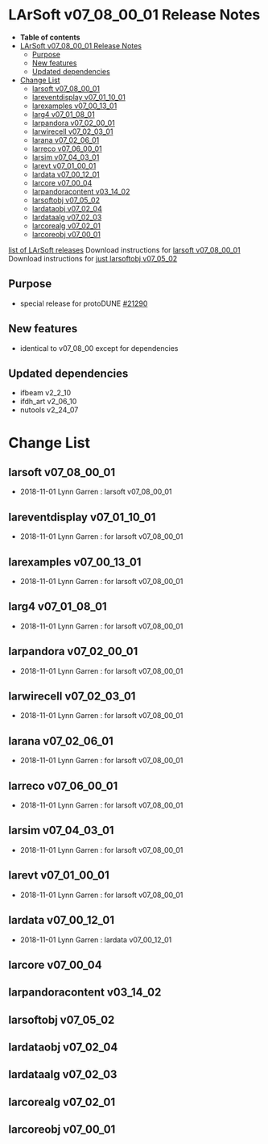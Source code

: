 LArSoft v07_08_00_01 Release Notes
=============================================================================

-   **Table of contents**
-   [LArSoft v07_08_00_01 Release Notes](#LArSoft-v07_08_00_01-Release-Notes)
    -   [Purpose](#Purpose)
    -   [New features](#New-features)
    -   [Updated dependencies](#Updated-dependencies)
-   [Change List](#Change-List)
    -   [larsoft v07_08_00_01](#larsoft-v07_08_00_01)
    -   [lareventdisplay v07_01_10_01](#lareventdisplay-v07_01_10_01)
    -   [larexamples v07_00_13_01](#larexamples-v07_00_13_01)
    -   [larg4 v07_01_08_01](#larg4-v07_01_08_01)
    -   [larpandora v07_02_00_01](#larpandora-v07_02_00_01)
    -   [larwirecell v07_02_03_01](#larwirecell-v07_02_03_01)
    -   [larana v07_02_06_01](#larana-v07_02_06_01)
    -   [larreco v07_06_00_01](#larreco-v07_06_00_01)
    -   [larsim v07_04_03_01](#larsim-v07_04_03_01)
    -   [larevt v07_01_00_01](#larevt-v07_01_00_01)
    -   [lardata v07_00_12_01](#lardata-v07_00_12_01)
    -   [larcore v07_00_04](#larcore-v07_00_04)
    -   [larpandoracontent v03_14_02](#larpandoracontent-v03_14_02)
    -   [larsoftobj v07_05_02](#larsoftobj-v07_05_02)
    -   [lardataobj v07_02_04](#lardataobj-v07_02_04)
    -   [lardataalg v07_02_03](#lardataalg-v07_02_03)
    -   [larcorealg v07_02_01](#larcorealg-v07_02_01)
    -   [larcoreobj v07_00_01](#larcoreobj-v07_00_01)

[list of LArSoft releases](LArSoft_release_list)
Download instructions for [larsoft v07_08_00_01](http://scisoft.fnal.gov/scisoft/bundles/larsoft/v07_08_00_01/larsoft-v07_08_00_01.html)
Download instructions for [just larsoftobj v07_05_02](http://scisoft.fnal.gov/scisoft/bundles/larsoftobj/v07_05_02/larsoftobj-v07_05_02.html)

Purpose
--------------------

-   special release for protoDUNE [\#21290](/redmine/issues/21290 "Support: Request to tag special release v07_08_00_01 (Closed)")

New features
------------------------------

-   identical to v07_08_00 except for dependencies

Updated dependencies
----------------------------------------------

-   ifbeam v2_2_10
-   ifdh_art v2_06_10
-   nutools v2_24_07

Change List
============================

larsoft v07_08_00_01
-------------------------------------------------

-   2018-11-01 Lynn Garren : larsoft v07_08_00_01

lareventdisplay v07_01_10_01
-----------------------------------------------------------------

-   2018-11-01 Lynn Garren : for larsoft v07_08_00_01

larexamples v07_00_13_01
---------------------------------------------------------

-   2018-11-01 Lynn Garren : for larsoft v07_08_00_01

larg4 v07_01_08_01
---------------------------------------------

-   2018-11-01 Lynn Garren : for larsoft v07_08_00_01

larpandora v07_02_00_01
-------------------------------------------------------

-   2018-11-01 Lynn Garren : for larsoft v07_08_00_01

larwirecell v07_02_03_01
---------------------------------------------------------

-   2018-11-01 Lynn Garren : for larsoft v07_08_00_01

larana v07_02_06_01
-----------------------------------------------

-   2018-11-01 Lynn Garren : for larsoft v07_08_00_01

larreco v07_06_00_01
-------------------------------------------------

-   2018-11-01 Lynn Garren : for larsoft v07_08_00_01

larsim v07_04_03_01
-----------------------------------------------

-   2018-11-01 Lynn Garren : for larsoft v07_08_00_01

larevt v07_01_00_01
-----------------------------------------------

-   2018-11-01 Lynn Garren : for larsoft v07_08_00_01

lardata v07_00_12_01
-------------------------------------------------

-   2018-11-01 Lynn Garren : lardata v07_00_12_01

larcore v07_00_04
------------------------------------------

larpandoracontent v03_14_02
--------------------------------------------------------------

larsoftobj v07_05_02
------------------------------------------------

lardataobj v07_02_04
------------------------------------------------

lardataalg v07_02_03
------------------------------------------------

larcorealg v07_02_01
------------------------------------------------

larcoreobj v07_00_01
------------------------------------------------
